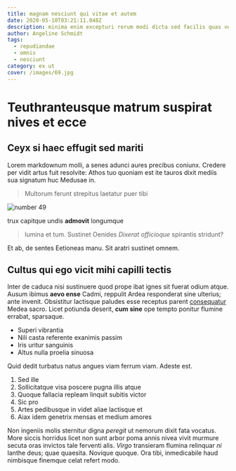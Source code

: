 ```yaml
---
title: magnam nesciunt qui vitae et autem
date: 2020-05-10T03:21:11.048Z
description: minima enim excepturi rerum modi dicta sed facilis quas velit inventore ex
author: Angeline Schmidt
tags:
  - repudiandae
  - omnis
  - nesciunt
category: ex ut
cover: /images/69.jpg
---
```


# Teuthranteusque matrum suspirat nives et ecce

## Ceyx si haec effugit sed mariti

Lorem markdownum molli, a senes adunci aures precibus coniunx. Credere per vidit
artus fuit resolvite: Athos tuo quoniam est ite tauros dixit mediis sua signatum
huc Medusae in.

> Multorum ferunt strepitus laetatur puer tibi

![number 49](/images/49.jpg)

trux capitque undis **admovit** longumque

> lumina et tum. Sustinet Oenides _Dixerat officioque_ spirantis stridunt?

Et ab, de sentes Eetioneas manu. Sit aratri sustinet omnem.

## Cultus qui ego vicit mihi capilli tectis

Inter de caduca nisi sustinuere quod prope ibat ignes sit fuerat odium atque.
Ausum ibimus **aevo ense** Cadmi, reppulit Ardea responderat sine ulterius; ante
invenit. Obsistitur lactisque paludes esse receptus parent [consequatur](blog/2016/8/atque.md) Medea sacro. Licet potiunda deserit, **cum
sine** ope tempto ponitur flumine errabat, sparsaque.

- Superi vibrantia
- Nili casta referente exanimis passim
- Iris uritur sanguinis
- Altus nulla proelia sinuosa

Quid dedit turbatus natus angues viam ferrum viam. Adeste est.

1. Sed ille
2. Sollicitatque visa poscere pugna illis atque
3. Quoque fallacia repleam linquit subitis victor
4. Sic pro
5. Artes pedibusque in videt aliae lactisque et
6. Aiax idem genetrix mensas et medium amores

Non ingeniis molis sternitur digna _peregit_ ut nemorum dixit fata vocatus. More
siccis horridus licet non sunt arbor poma annis nivea vivit murmure secuta oras
invictos tale ferventi alis. _Virgo_ transieram flumina relinquar _ni_ Ianthe
deus; quae quaesita. Novique quoque. Ora tibi, inmedicabile haud nimbisque
finemque celat refert modo.
